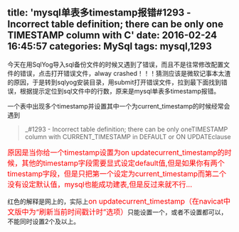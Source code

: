 title: 'mysql单表多timestamp报错#1293 - Incorrect table definition; there can be only one TIMESTAMP column with C'
date: 2016-02-24 16:45:57
categories: MySql
tags: mysql,1293
---

今天在用SqlYog导入sql备份文件的时候又遇到了错误，而且不是往常修改配置文件的错误，点击打开错误文件，alway crashed！！！猜测应该是微软记事本太渣的原因，于是转到sqlyog安装目录，用submit打开错误文件，拉到最下面找到错误，根据提示定位到sql文件中的行数，原来是mysql单表多timestamp报错。

一个表中出现多个timestamp并设置其中一个为current_timestamp的时候经常会遇到

> _#1293 - Incorrect table definition; there can be only oneTIMESTAMP column with CURRENT_TIMESTAMP in DEFAULT or ON UPDATEclause


<font color=red size=3>原因是当你给一个timestamp设置为on updatecurrent_timestamp的时候，其他的timestamp字段需要显式设定default值,但是如果你有两个timestamp字段，但是只把第一个设定为current_timestamp而第二个没有设定默认值，mysql也能成功建表,但是反过来就不行...</font>


红色的解释是网上的，实际上<font color=red size=3>on updatecurrent_timestamp（在navicat中文版中为“刷新当前时间戳计时”选项）</font>只能设置一个，或者不设置都可以，不能同时设置2个及以上。